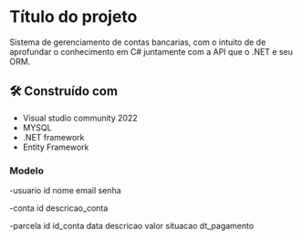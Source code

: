 # Título do projeto

Sistema de gerenciamento de contas bancarias, com o intuito de de aprofundar o conhecimento em C# juntamente com a API que o .NET e seu ORM.

## 🛠️ Construído com

* Visual studio community 2022
* MYSQL
* .NET framework
* Entity Framework

### Modelo

-usuario
  id
  nome
  email
  senha

-conta
  id
  descricao_conta
  

-parcela
  id
  id_conta
  data
  descricao
  valor
  situacao
  dt_pagamento
